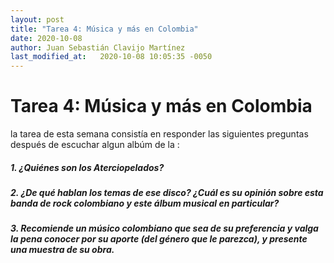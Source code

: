 ```yaml
---
layout: post
title: "Tarea 4: Música y más en Colombia"
date: 2020-10-08
author: Juan Sebastián Clavijo Martínez
last_modified_at:   2020-10-08 10:05:35 -0050
---
```

# Tarea 4: Música y más en Colombia

la tarea de esta semana consistía en responder las siguientes preguntas después de escuchar algun albúm de la :

##### 1.	¿Quiénes son los Aterciopelados?
##### 2.	¿De qué hablan los temas de ese disco? ¿Cuál es su opinión sobre esta banda de rock colombiano y este álbum musical en particular?
##### 3.	Recomiende un músico colombiano que sea de su preferencia y valga la pena conocer por su aporte (del género que le parezca), y presente una muestra de su obra. 
